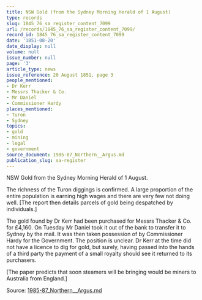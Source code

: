 ```yaml
---
title: NSW Gold (from the Sydney Morning Herald of 1 August)
type: records
slug: 1845_76_sa_register_content_7099
url: /records/1845_76_sa_register_content_7099/
record_id: 1845_76_sa_register_content_7099
date: '1851-08-20'
date_display: null
volume: null
issue_number: null
page: '3'
article_type: news
issue_reference: 20 August 1851, page 3
people_mentioned:
- Dr Kerr
- Messrs Thacker & Co.
- Mr Daniel
- Commissioner Hardy
places_mentioned:
- Turon
- Sydney
topics:
- gold
- mining
- legal
- government
source_document: 1985-87_Northern__Argus.md
publication_slug: sa-register
---
```


NSW Gold from the Sydney Morning Herald of 1 August.

The richness of the Turon diggings is confirmed.  A large proportion of the entire population is earning high wages and there are very few not doing well.  [The report then details parcels of gold being despatched by individuals.]

The gold found by Dr Kerr had been purchased for Messrs Thacker & Co. for £4,160.  On Tuesday Mr Daniel took it out of the bank to transfer it to Sydney by the mail.  It was then taken possession of by Commissioner Hardy for the Government.  The position is unclear.  Dr Kerr at the time did not have a licence to dig for gold, but surely, having passed into the hands of a third party the payment of a small royalty should see it returned to its purchasers.

[The paper predicts that soon steamers will be bringing would be miners to Australia from England.]

Source: [1985-87_Northern__Argus.md](/downloads/markdown/1985-87_Northern__Argus.md)
